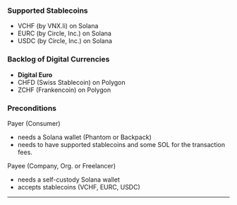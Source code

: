 ### Supported Stablecoins
- VCHF (by VNX.li) on Solana  
- EURC (by Circle, Inc.) on Solana  
- USDC (by Circle, Inc.) on Solana  
  
### Backlog of Digital Currencies
- __Digital Euro__  
- CHFD (Swiss Stablecoin) on Polygon
- ZCHF (Frankencoin) on Polygon

### Preconditions
Payer (Consumer)  
- needs a Solana wallet (Phantom or Backpack)
- needs to have supported stablecoins and some SOL for the transaction fees.
  
Payee (Company, Org. or Freelancer)  
- needs a self-custody Solana wallet
- accepts stablecoins (VCHF, EURC, USDC)
  
***
